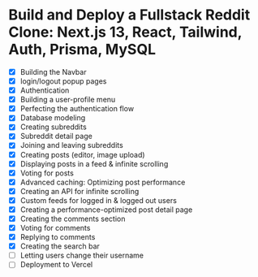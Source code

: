 # Build and Deploy a Fullstack Reddit Clone: Next.js 13, React, Tailwind, Auth, Prisma, MySQL

- [x] Building the Navbar
- [x] login/logout popup pages
- [x] Authentication
- [x] Building a user-profile menu
- [x] Perfecting the authentication flow
- [x] Database modeling
- [x] Creating subreddits
- [x] Subreddit detail page
- [x] Joining and leaving subreddits
- [x] Creating posts (editor, image upload)
- [x] Displaying posts in a feed & infinite scrolling
- [x] Voting for posts
- [x] Advanced caching: Optimizing post performance
- [x] Creating an API for infinite scrolling
- [x] Custom feeds for logged in & logged out users
- [x] Creating a performance-optimized post detail page
- [x] Creating the comments section
- [x] Voting for comments
- [x] Replying to comments
- [x] Creating the search bar
- [ ] Letting users change their username
- [ ] Deployment to Vercel
